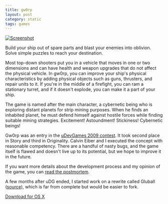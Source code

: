 ```yaml
---
title: gw0rp
layout: post
category: static
tags: games
---
```


[![Screenshot](http://filer.case.edu/srj15/screenshots/gw0rp_thumb.jpg)](http://filer.case.edu/srj15/screenshots/gw0rp.jpg)

Build your ship out of spare parts and blast your enemies into oblivion. Solve
simple puzzles to reach your destination.

Most top-down shooters put you in a vehicle that moves in one or two dimensions
and can have health and weapon upgrades that do not affect the physical
vehicle. In gw0rp, you can improve your ship's physical characteristics by
adding physical objects such as guns, thrusters, and repair units to it. If
you're in the middle of a firefight, you can ram a stationary turret, and if it
doesn't explode, you can make it a part of your ship.

The game is named after the main character, a cybernetic being who is exploring
distant planets for strip mining purposes. When he finds an inhabited planet,
he must defend himself against hostile forces while finding suitable mining
strategies. Excitement! Astoundment! Stickiness! Cybernetic beings!

Gw0rp was an entry in the [uDevGames 2009 contest](http://www.udevgames.com/).
It took second place in Story and third in Originality. Calvin Eiber and I
executed the concept with reasonable competency. There are a handful of nasty
bugs, and the game itself is flawed and doesn't live up to its potential, but
we hope to improve it in the future.

If you want more details about the development process and my opinion of the
game, you can [read the
postmortem](http://www.idevgames.com/postmortems/gw0rp).

A few months after uDG ended, I started work on a rewrite called Gluball
([source](http://www.github.com/irskep/gluball)), which is far from complete
but would be easier to fork.

[Download for OS X](http://filer.case.edu/srj15/gw0rp.dmg)

